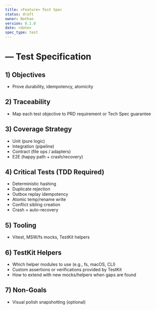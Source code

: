 ```yaml
---
title: <Feature> Test Spec
status: draft
owner: Nathan
version: 0.1.0
date: <date>
spec_type: test
---
```


# <Feature> — Test Specification

## 1) Objectives

- Prove durability, idempotency, atomicity

## 2) Traceability

- Map each test objective to PRD requirement or Tech Spec guarantee

## 3) Coverage Strategy

- Unit (pure logic)
- Integration (pipeline)
- Contract (file ops / adapters)
- E2E (happy path + crash/recovery)

## 4) Critical Tests (TDD Required)

- Deterministic hashing
- Duplicate rejection
- Outbox replay idempotency
- Atomic temp/rename write
- Conflict sibling creation
- Crash + auto-recovery

## 5) Tooling

- Vitest, MSW/fs mocks, TestKit helpers

## 6) TestKit Helpers

- Which helper modules to use (e.g., fs, macOS, CLI)
- Custom assertions or verifications provided by TestKit
- How to extend with new mocks/helpers when gaps are found

## 7) Non-Goals

- Visual polish snapshotting (optional)
